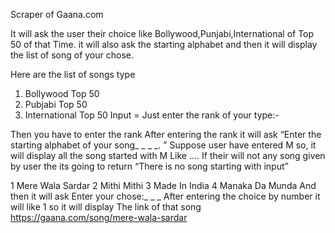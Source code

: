 Scraper of Gaana.com

It will ask the user their choice like Bollywood,Punjabi,International of Top 50 of that Time. it will also ask the starting alphabet and then it will display the list of song of your chose.

Here are the list of songs type
1. Bollywood Top 50
2. Pubjabi Top 50
3. International Top 50
Input = Just enter the rank of your type:-

Then you have to enter the rank 
After entering the rank it will ask “Enter the starting alphabet of your song_ _ _ _. ”
Suppose user have entered M so, it will display all the song started with M
Like ….
If their will not any song given by user the its going to return “There is no song starting with input” 

1 Mere Wala Sardar
2 Mithi Mithi
3 Made In India
4 Manaka Da Munda
And then it will ask Enter your chose:_ _ _ 
After entering the choice  by number it will like 1 so it will display
The link of that song https://gaana.com/song/mere-wala-sardar


